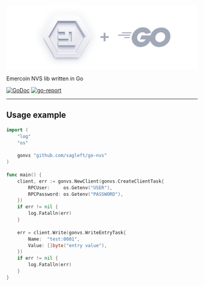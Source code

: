 
![logo](logo.png)

Emercoin NVS lib written in Go

[![GoDoc](https://godoc.org/github.com/sagleft/go-nvs?status.svg)](https://godoc.org/gopkg.in/sagleft/go-nvs.v1)
[![go-report](https://goreportcard.com/badge/github.com/Sagleft/go-nvs)](https://goreportcard.com/report/github.com/Sagleft/go-nvs)

-----

## Usage example

```go
import (
	"log"
	"os"

	gonvs "github.com/sagleft/go-nvs"
)

func main() {
	client, err := gonvs.NewClient(gonvs.CreateClientTask{
		RPCUser:     os.Getenv("USER"),
		RPCPassword: os.Getenv("PASSWORD"),
	})
	if err != nil {
		log.Fatalln(err)
	}

	err = client.Write(gonvs.WriteEntryTask{
		Name:  "test:0001",
		Value: []byte("entry value"),
	})
	if err != nil {
		log.Fatalln(err)
	}
}

```
